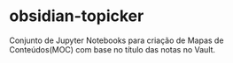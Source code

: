 # obsidian-topicker
Conjunto de Jupyter Notebooks para criação de Mapas de Conteúdos(MOC) com base no título das notas no Vault.
